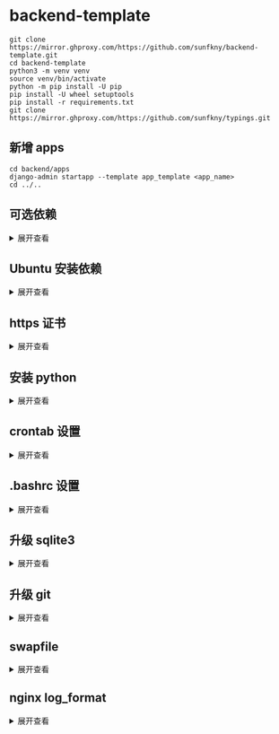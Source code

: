# backend-template
```
git clone https://mirror.ghproxy.com/https://github.com/sunfkny/backend-template.git
cd backend-template
python3 -m venv venv
source venv/bin/activate
python -m pip install -U pip
pip install -U wheel setuptools
pip install -r requirements.txt
git clone https://mirror.ghproxy.com/https://github.com/sunfkny/typings.git
```
## 新增 apps
```
cd backend/apps
django-admin startapp --template app_template <app_name>
cd ../..
```
## 可选依赖
<details>
<summary>展开查看</summary>

### 定时任务 django-crontab
[kraiz/django-crontab](https://github.com/kraiz/django-crontab)
### 异步任务 django-rq
[rq/django-rq](https://github.com/rq/django-rq)
### 打印sql django-print-sql
[rabbit-aaron/django-print-sql](https://github.com/rabbit-aaron/django-print-sql)
### 生成邀请码 hashids
[davidaurelio/hashids-python](https://github.com/davidaurelio/hashids-python)
### 随机头像 multiavatar
[multiavatar/multiavatar-python](https://github.com/multiavatar/multiavatar-python)
### 文件类型识别 python-magic
[ahupp/python-magic](https://github.com/ahupp/python-magic)

</details>

## Ubuntu 安装依赖
<details>
<summary>展开查看</summary>

```
apt install -y build-essential python3-venv default-libmysqlclient-dev pkg-config redis
# nginx packages https://nginx.org/en/linux_packages.html
```

</details>

## https 证书
<details>
<summary>展开查看</summary>

安装 [acme.sh](https://github.com/acmesh-official/acme.sh/)
```bash
curl https://get.acme.sh | sh -s email=my@example.com
# Or install in China
git clone https://gitee.com/neilpang/acme.sh.git
cd acme.sh
./acme.sh --install -m my@example.com
```

签发证书
```bash
acme.sh --issue -d www.example.com --nginx --debug 2
```
nginx include 相对路径时会找不到配置文件, 显示指定配置文件
```bash
acme.sh --issue -d www.example.com --nginx /usr/local/nginx/conf/vhost/www.example.com.conf --debug 2
```

安装证书
```bash
acme.sh --install-cert -d www.example.com \
--key-file /usr/local/nginx/cert/www.example.com.key \
--fullchain-file /usr/local/nginx/cert/www.example.com.pem \
--reloadcmd "service nginx force-reload"
```

</details>

## 安装 python
<details>
<summary>展开查看</summary>

```
#!/bin/bash
set -e
PYTHON_VERSION="3.10.13"
PYTHON_MINOR_VERSION="$(echo $PYTHON_VERSION | cut -d'.' -f 2)"
PYTHON_BUILD_VERSION="$(echo $PYTHON_VERSION | cut -d'.' -f 3)"
DOWNLOAD_PREFIX=https://registry.npmmirror.com/-/binary/python/$PYTHON_VERSION
# DOWNLOAD_PREFIX=https://www.python.org/ftp/python/$PYTHON_VERSION

yum -y install epel-release
yum -y install wget gcc zlib-devel libffi-devel readline-devel mysql-devel sqlite-devel

if [[ "$(rpm -E %{rhel})" == "7" ]]; then
    yum -y install openssl11-devel
    export CFLAGS=$(pkg-config --cflags openssl11)
    export LDFLAGS=$(pkg-config --libs openssl11)
elif [[ "$(rpm -E %{rhel})" == "8" ]]; then
    yum -y install openssl-devel
else
    echo "Unsupported CentOS version"
    exit 1
fi

cd /root
wget $DOWNLOAD_PREFIX/Python-$PYTHON_VERSION.tgz -O Python-$PYTHON_VERSION.tgz
tar -xzf Python-$PYTHON_VERSION.tgz
cd /root/Python-$PYTHON_VERSION
./configure
make -j$(nproc) && make altinstall
alternatives --install /usr/bin/python3 python3 /usr/local/bin/python3.$PYTHON_MINOR_VERSION 0
alternatives --config python3
python3 -V
```

</details>

## crontab 设置
<details>
<summary>展开查看</summary>

```
# /etc/anacrontab: configuration file for anacron

# See anacron(8) and anacrontab(5) for details.

SHELL=/bin/sh
PATH=/sbin:/bin:/usr/sbin:/usr/bin
MAILTO=root
# the maximal random delay added to the base delay of the jobs
# RANDOM_DELAY=45
# 把最大随机廷迟改为0分钟,不再随机廷迟
RANDOM_DELAY=0
# the jobs will be started during the following hours only
# START_HOURS_RANGE=3-22
#执行时间范围为0-22
START_HOURS_RANGE=0-22

#period in days   delay in minutes   job-identifier   command
# 1     5       cron.daily              nice run-parts /etc/cron.daily
# 把强制延迟也改为0分钟,不再强制廷迟
1       0       cron.daily              nice run-parts /etc/cron.daily
7       25      cron.weekly             nice run-parts /etc/cron.weekly
@monthly 45     cron.monthly            nice run-parts /etc/cron.monthly
```

</details>

## .bashrc 设置
<details>
<summary>展开查看</summary>

```
# shell 退出时添加新记录
shopt -s histappend
# 方向键翻阅历史
if [[ $- == *i* ]]
then
    bind '"\e[A": history-search-backward'
    bind '"\e[B": history-search-forward'
fi
```

</details>

## 升级 sqlite3
<details>
<summary>展开查看</summary>

```
yum install -y wget tar gzip gcc make expect

# 下载源码
wget --no-check-certificate https://www.sqlite.org/src/tarball/sqlite.tar.gz

# 编译
tar xzf sqlite.tar.gz
cd sqlite

export CFLAGS="-DSQLITE_ENABLE_FTS3 \
    -DSQLITE_ENABLE_FTS3_PARENTHESIS \
    -DSQLITE_ENABLE_FTS4 \
    -DSQLITE_ENABLE_FTS5 \
    -DSQLITE_ENABLE_JSON1 \
    -DSQLITE_ENABLE_LOAD_EXTENSION \
    -DSQLITE_ENABLE_RTREE \
    -DSQLITE_ENABLE_STAT4 \
    -DSQLITE_ENABLE_UPDATE_DELETE_LIMIT \
    -DSQLITE_SOUNDEX \
    -DSQLITE_TEMP_STORE=3 \
    -DSQLITE_USE_URI \
    -O2 \
    -fPIC"
export PREFIX="/usr/local"
#LIBS="-lm" ./configure --disable-tcl --enable-shared --enable-tempstore=always --prefix="$PREFIX"
LIBS="-lm" ./configure --enable-shared --enable-tempstore=always --prefix="$PREFIX"

make && make install

# 替换系统低版本 sqlite3
mv /usr/bin/sqlite3  /usr/bin/sqlite3_old
ln -s /usr/local/bin/sqlite3   /usr/bin/sqlite3
echo "/usr/local/lib" > /etc/ld.so.conf.d/sqlite3.conf
ldconfig
sqlite3 -version
```

</details>

## 升级 git
<details>
<summary>展开查看</summary>

```
yum install -y centos-release-scl
yum install -y rh-git227
echo '. /opt/rh/rh-git227/enable' >> ~/.bashrc
source ~/.bashrc
git --version  # git version 2.27.0
```

</details>

## swapfile
<details>
<summary>展开查看</summary>

https://access.redhat.com/documentation/en-us/red_hat_enterprise_linux/7/html/storage_administration_guide/ch-swapspace

 **Table 15.1. Recommended System Swap Space** 

| Amount of RAM in the system | Recommended swap space     | Recommended swap space if allowing for hibernation |
| :-------------------------- | :------------------------- | :------------------------------------------------- |
| ⩽ 2 GB                      | 2 times the amount of RAM  | 3 times the amount of RAM                          |
| > 2 GB – 8 GB               | Equal to the amount of RAM | 2 times the amount of RAM                          |
| > 8 GB – 64 GB              | At least 4 GB              | 1.5 times the amount of RAM                        |
| > 64 GB                     | At least 4 GB              | Hibernation not recommended                        |

```
# Create an empty file:
dd if=/dev/zero of=/swapfile bs=1M count=4096
# Set up the swap file with the command:
mkswap  /swapfile
# Change the security of the swap file so it is not world readable.
chmod 0600 /swapfile
# To enable the swap file at boot time, edit /etc/fstab as root to include the following entry
# /swapfile          swap            swap    defaults        0 0
cat /etc/fstab | grep swapfile
# Regenerate mount units so that your system registers the new /etc/fstab configuration
systemctl daemon-reload
# To activate the swap file immediately
swapon  /swapfile
# To test if the new swap file was successfully created and activated, inspect active swap space
cat /proc/swaps
free -h
```
</details>

## nginx log_format
<details>
<summary>展开查看</summary>

```
log_format myjson
  escape=json
  '{"@timestamp":"$time_iso8601",'
  '"remote_addr":"$remote_addr",'
  '"scheme":"$scheme",'
  '"request_method": "$request_method",'
  '"request_uri": "$request_uri",'
  '"server_protocol": "$server_protocol",'
  '"request_time":$request_time,'
  '"status":"$status",'
  '"body_bytes_sent":$body_bytes_sent,'
  '"http_referer":"$http_referer",'
  '"http_user_agent":"$http_user_agent",'
  '"http_authorization":"$http_authorization"'
  '}';


log_format mycombined
  '$time_iso8601 - $remote_addr $server_protocol $status '
  '$request_method $request_uri sent $body_bytes_sent in $request_time '
  '"$http_referer" "$http_user_agent" "$http_authorization"';

```

</details>
